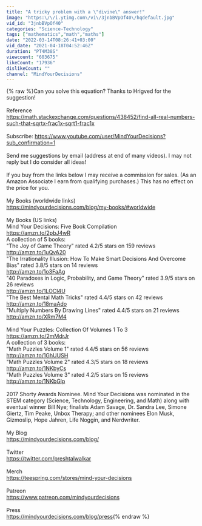 ```yaml
---
title: "A tricky problem with a \"divine\" answer!"
image: "https:\/\/i.ytimg.com\/vi\/3jnbBVpOf40\/hqdefault.jpg"
vid_id: "3jnbBVpOf40"
categories: "Science-Technology"
tags: ["mathematics","math","maths"]
date: "2022-03-14T08:26:41+03:00"
vid_date: "2021-04-18T04:52:46Z"
duration: "PT4M38S"
viewcount: "603675"
likeCount: "17936"
dislikeCount: ""
channel: "MindYourDecisions"
---
```

{% raw %}Can you solve this equation? Thanks to Hrigved for the suggestion!<br /><br />Reference<br /><a rel="nofollow" target="blank" href="https://math.stackexchange.com/questions/438452/find-all-real-numbers-such-that-sqrtx-frac1x-sqrt1-frac1x">https://math.stackexchange.com/questions/438452/find-all-real-numbers-such-that-sqrtx-frac1x-sqrt1-frac1x</a><br /><br />Subscribe: <a rel="nofollow" target="blank" href="https://www.youtube.com/user/MindYourDecisions?sub_confirmation=1">https://www.youtube.com/user/MindYourDecisions?sub_confirmation=1</a><br /><br />Send me suggestions by email (address at end of many videos). I may not reply but I do consider all ideas!<br /><br />If you buy from the links below I may receive a commission for sales. (As an Amazon Associate I earn from qualifying purchases.) This has no effect on the price for you.<br /><br />My Books (worldwide links)<br /><a rel="nofollow" target="blank" href="https://mindyourdecisions.com/blog/my-books/#worldwide">https://mindyourdecisions.com/blog/my-books/#worldwide</a><br /><br />My Books (US links)<br />Mind Your Decisions: Five Book Compilation<br /><a rel="nofollow" target="blank" href="https://amzn.to/2pbJ4wR">https://amzn.to/2pbJ4wR</a><br />A collection of 5 books:<br />&quot;The Joy of Game Theory&quot; rated 4.2/5 stars on 159 reviews<br /><a rel="nofollow" target="blank" href="http://amzn.to/1uQvA20">http://amzn.to/1uQvA20</a><br />&quot;The Irrationality Illusion: How To Make Smart Decisions And Overcome Bias&quot; rated 3.8/5 stars on 14 reviews<br /><a rel="nofollow" target="blank" href="http://amzn.to/1o3FaAg">http://amzn.to/1o3FaAg</a><br />&quot;40 Paradoxes in Logic, Probability, and Game Theory&quot; rated 3.9/5 stars on 26 reviews<br /><a rel="nofollow" target="blank" href="http://amzn.to/1LOCI4U">http://amzn.to/1LOCI4U</a><br />&quot;The Best Mental Math Tricks&quot; rated 4.4/5 stars on 42 reviews<br /><a rel="nofollow" target="blank" href="http://amzn.to/18maAdo">http://amzn.to/18maAdo</a><br />&quot;Multiply Numbers By Drawing Lines&quot; rated 4.4/5 stars on 21 reviews<br /><a rel="nofollow" target="blank" href="http://amzn.to/XRm7M4">http://amzn.to/XRm7M4</a><br /><br />Mind Your Puzzles: Collection Of Volumes 1 To 3<br /><a rel="nofollow" target="blank" href="https://amzn.to/2mMdrJr">https://amzn.to/2mMdrJr</a><br />A collection of 3 books:<br />&quot;Math Puzzles Volume 1&quot; rated 4.4/5 stars on 56 reviews<br /><a rel="nofollow" target="blank" href="http://amzn.to/1GhUUSH">http://amzn.to/1GhUUSH</a><br />&quot;Math Puzzles Volume 2&quot; rated 4.3/5 stars on 18 reviews<br /><a rel="nofollow" target="blank" href="http://amzn.to/1NKbyCs">http://amzn.to/1NKbyCs</a><br />&quot;Math Puzzles Volume 3&quot; rated 4.2/5 stars on 15 reviews<br /><a rel="nofollow" target="blank" href="http://amzn.to/1NKbGlp">http://amzn.to/1NKbGlp</a><br /><br />2017 Shorty Awards Nominee. Mind Your Decisions was nominated in the STEM category (Science, Technology, Engineering, and Math) along with eventual winner Bill Nye; finalists Adam Savage, Dr. Sandra Lee, Simone Giertz, Tim Peake, Unbox Therapy; and other nominees Elon Musk, Gizmoslip, Hope Jahren, Life Noggin, and Nerdwriter.<br /><br />My Blog<br /><a rel="nofollow" target="blank" href="https://mindyourdecisions.com/blog/">https://mindyourdecisions.com/blog/</a><br /><br />Twitter<br /><a rel="nofollow" target="blank" href="https://twitter.com/preshtalwalkar">https://twitter.com/preshtalwalkar</a><br /><br />Merch<br /><a rel="nofollow" target="blank" href="https://teespring.com/stores/mind-your-decisions">https://teespring.com/stores/mind-your-decisions</a><br /><br />Patreon<br /><a rel="nofollow" target="blank" href="https://www.patreon.com/mindyourdecisions">https://www.patreon.com/mindyourdecisions</a><br /><br />Press<br /><a rel="nofollow" target="blank" href="https://mindyourdecisions.com/blog/press">https://mindyourdecisions.com/blog/press</a>{% endraw %}
